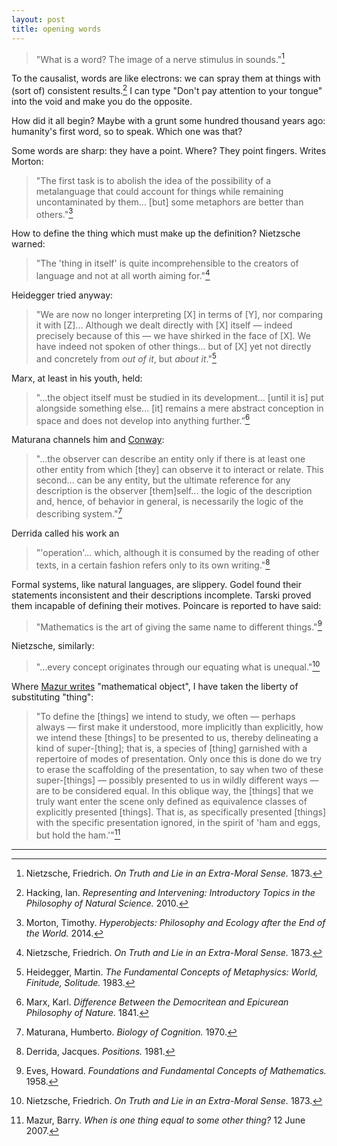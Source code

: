 ```yaml
---
layout: post
title: opening words
---
```


> "What is a word? The image of a nerve stimulus in sounds."[^1]

To the causalist, words are like electrons: we can spray them at things with (sort of) consistent results.[^2] I can type "Don't pay attention to your tongue" into the void and make you do the opposite.

How did it all begin? Maybe with a grunt some hundred thousand years ago: humanity's first word, so to speak. Which one was that?

Some words are sharp: they have a point. Where? They point fingers. Writes Morton:

> "The first task is to abolish the idea of the possibility of a metalanguage that could account for things while remaining uncontaminated by them... [but] some metaphors are better than others."[^3]

How to define the thing which must make up the definition? Nietzsche warned:

> "The 'thing in itself' is quite incomprehensible to the creators of language and not at all worth aiming for."[^1]

Heidegger tried anyway:

> "We are now no longer interpreting [X] in terms of [Y], nor comparing it with [Z]... Although we dealt directly with [X] itself &mdash; indeed precisely because of this &mdash; we have shirked in the face of [X]. We have indeed not spoken of other things... but of [X] yet not directly and concretely from *out of it*, but *about it*."[^4]

Marx, at least in his youth, held:

> "...the object itself must be studied in its development... [until it is] put alongside something else... [it] remains a mere abstract conception in space and does not develop into anything further.”[^5]

Maturana channels him and [Conway](https://en.wikipedia.org/wiki/Conway%27s_law):

> "...the observer can describe an entity only if there is at least one other entity from which [they] can observe it to interact or relate. This second... can be any entity, but the ultimate reference for any description is the observer [them]self... the logic of the description and, hence, of behavior in general, is necessarily the logic of the describing system."[^6]

Derrida called his work an

> "'operation'... which, although it is consumed by the reading of other texts, in a certain fashion refers only to its own writing."[^7]

Formal systems, like natural languages, are slippery. Godel found their statements inconsistent and their descriptions incomplete. Tarski proved them incapable of defining their motives. Poincare is reported to have said:

> "Mathematics is the art of giving the same name to different things."[^8]

Nietzsche, similarly:

> "...every concept originates through our equating what is unequal."[^1]

Where [Mazur writes](http://abel.math.harvard.edu/~mazur/preprints/when_is_one.pdf) "mathematical object", I have taken the liberty of substituting "thing":

> "To define the [things] we intend to study, we often &mdash; perhaps always &mdash; first make it understood, more implicitly than explicitly, how we intend these [things] to be presented to us, thereby delineating a kind of super-[thing]; that is, a species of [thing] garnished with a repertoire of modes of presentation. Only once this is done do we try to erase the scaffolding of the presentation, to say when two of these super-[things] &mdash; possibly presented to us in wildly different ways &mdash; are to be considered equal. In this oblique way, the [things] that we truly want enter the scene only defined as equivalence classes of explicitly presented [things]. That is, as specifically presented [things] with the specific presentation ignored, in the spirit of 'ham and eggs, but hold the ham.'"[^9]

---

[^1]: Nietzsche, Friedrich. *On Truth and Lie in an Extra-Moral Sense.* 1873.

[^2]: Hacking, Ian. *Representing and Intervening: Introductory Topics in the Philosophy of Natural Science.* 2010.

[^3]: Morton, Timothy. *Hyperobjects: Philosophy and Ecology after the End of the World.* 2014.

[^4]: Heidegger, Martin. *The Fundamental Concepts of Metaphysics: World, Finitude, Solitude.* 1983.

[^5]: Marx, Karl. *Difference Between the Democritean and Epicurean Philosophy of Nature.* 1841.

[^6]: Maturana, Humberto. *Biology of Cognition.* 1970.

[^7]: Derrida, Jacques. *Positions.* 1981.

[^8]: Eves, Howard. *Foundations and Fundamental Concepts of Mathematics.* 1958.

[^9]: Mazur, Barry. *When is one thing equal to some other thing?* 12 June 2007.
